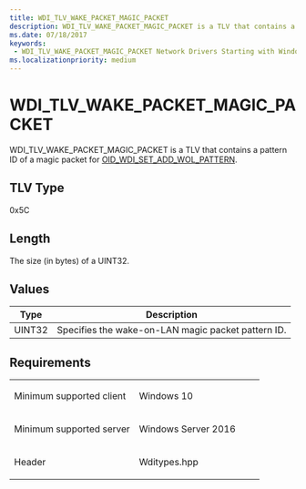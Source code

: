 ```yaml
---
title: WDI_TLV_WAKE_PACKET_MAGIC_PACKET
description: WDI_TLV_WAKE_PACKET_MAGIC_PACKET is a TLV that contains a pattern ID of a magic packet for OID_WDI_SET_ADD_WOL_PATTERN.
ms.date: 07/18/2017
keywords:
 - WDI_TLV_WAKE_PACKET_MAGIC_PACKET Network Drivers Starting with Windows Vista
ms.localizationpriority: medium
---
```


# WDI\_TLV\_WAKE\_PACKET\_MAGIC\_PACKET


WDI\_TLV\_WAKE\_PACKET\_MAGIC\_PACKET is a TLV that contains a pattern ID of a magic packet for [OID\_WDI\_SET\_ADD\_WOL\_PATTERN](./oid-wdi-set-add-wol-pattern.md).

## TLV Type


0x5C

## Length


The size (in bytes) of a UINT32.

## Values


| Type   | Description                                        |
|--------|----------------------------------------------------|
| UINT32 | Specifies the wake-on-LAN magic packet pattern ID. |

 

Requirements
------------

<table>
<colgroup>
<col width="50%" />
<col width="50%" />
</colgroup>
<tbody>
<tr class="odd">
<td><p>Minimum supported client</p></td>
<td><p>Windows 10</p></td>
</tr>
<tr class="even">
<td><p>Minimum supported server</p></td>
<td><p>Windows Server 2016</p></td>
</tr>
<tr class="odd">
<td><p>Header</p></td>
<td>Wditypes.hpp</td>
</tr>
</tbody>
</table>

 

